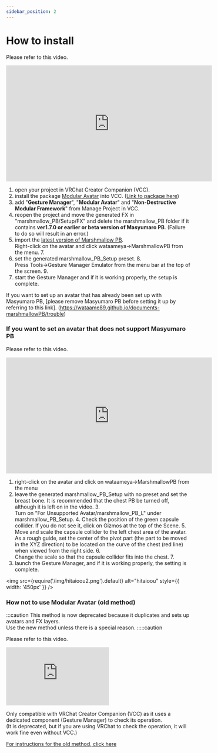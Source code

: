 ```yaml
---
sidebar_position: 2
---
```


# How to install
Please refer to this video.

<iframe width="560" height="315" src="https://www.youtube.com/embed/17p4SnL1kus?si=og9SA6Ef8Rwkg3_-" title="YouTube video player" frameBorder="0" allow="accelerometer; autoplay; clipboard-write; encrypted-media; gyroscope; picture-in-picture; web-share" allowFullScreen></iframe>

1. open your project in VRChat Creator Companion (VCC).  
2. install the package [Modular Avatar](https://modular-avatar.nadena.dev/ja/) into VCC. ([Link to package here](vcc://vpm/addRepo?url=https://vpm.nadena.dev/vpm.json))  
3. add "**Gesture Manager**", "**Modular Avatar**" and "**Non-Destructive Modular Framework**" from Manage Project in VCC.  
4. reopen the project and move the generated FX in "marshmallow_PB/Setup/FX" and delete the marshmallow_PB folder if it contains **ver1.7.0 or earlier or beta version of Masyumaro PB**. (Failure to do so will result in an error.)   
5. import the [latest version of Marshmallow PB](https://wataame89.booth.pm/items/4511536).  
Right-click on the avatar and click wataameya→MarshmallowPB from the menu. 7.  
7. set the generated marshmallow_PB_Setup preset. 8.  
Press Tools→Gesture Manager Emulator from the menu bar at the top of the screen. 9.  
9. start the Gesture Manager and if it is working properly, the setup is complete.  

If you want to set up an avatar that has already been set up with Masyumaro PB, [please remove Masyumaro PB before setting it up by referring to this link]. (https://wataame89.github.io/documents-marshmallowPB/trouble)

### If you want to set an avatar that does not support Masyumaro PB
Please refer to this video.

<iframe width="560" height="315" src="https://www.youtube.com/embed/BYJZBUt0f_w?si=W9nI2fAhSIp5ubg8" title="YouTube video player" frameBorder="0" allow="accelerometer; autoplay; clipboard-write; encrypted-media; gyroscope; picture-in-picture; web-share" allowFullScreen></iframe>

1. right-click on the avatar and click on wataameya→MarshmallowPB from the menu  
2. leave the generated marshmallow_PB_Setup with no preset and set the breast bone. It is recommended that the chest PB be turned off, although it is left on in the video. 3.  
Turn on "For Unsupported Avatar/marshmallow_PB_L" under marshmallow_PB_Setup. 4.
Check the position of the green capsule collider. If you do not see it, click on Gizmos at the top of the Scene. 5.
Move and scale the capsule collider to the left chest area of the avatar. As a rough guide, set the center of the pivot part (the part to be moved in the XYZ direction) to be located on the curve of the chest (red line) when viewed from the right side. 6.  
Change the scale so that the capsule collider fits into the chest. 7.
7. launch the Gesture Manager, and if it is working properly, the setting is complete.

<img
  src={require('/img/hitaioou2.png').default}
  alt="hitaioou"
  style={{ width: '450px' }}
/>


### How not to use Modular Avatar (old method)
:::caution
This method is now deprecated because it duplicates and sets up avatars and FX layers.  
Use the new method unless there is a special reason.
:::::caution

Please refer to this video.

<iframe width="280" height="158" src="https://www.youtube.com/embed/739tyxA7PKo?si=FkVczSvkKsqLBcV9" title="YouTube video player" frameBorder="0" allow="accelerometer; autoplay; clipboard-write; encrypted-media; gyroscope; picture-in-picture; web-share" allowFullScreen></iframe>


Only compatible with VRChat Creator Companion (VCC) as it uses a dedicated component (Gesture Manager) to check its operation.  
(It is deprecated, but if you are using VRChat to check the operation, it will work fine even without VCC.)

[For instructions for the old method, click here](https://docs.google.com/document/d/1dvbHSSSIGPoFFt5rA9RUba8309XX7bLs-4dKND2Bam0/edit?usp=sharing)